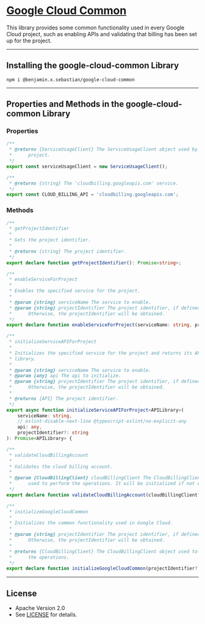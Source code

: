 # [Google Cloud Common](https://github.com/benjaminxsebastian/google-cloud-common)

This library provides some common functionality used in every Google Cloud project, such as enabling APIs and validating that billing has been set up for the project.

---

## Installing the google-cloud-common Library

```console
npm i @benjamin.x.sebastian/google-cloud-common
```

---

## Properties and Methods in the google-cloud-common Library

### Properties

```typescript
/**
 * @returns {ServiceUsageClient} The ServiceUsageClient object used by this
 *      project.
 */
export const serviceUsageClient = new ServiceUsageClient();
```

```typescript
/**
 * @returns {string} The 'cloudbilling.googleapis.com' service.
 */
export const CLOUD_BILLING_API = 'cloudbilling.googleapis.com';
```

### Methods

```typescript
/**
 * getProjectIdentifier
 *
 * Gets the project identifier.
 *
 * @returns {string} The project identifier.
 */
export declare function getProjectIdentifier(): Promise<string>;
```

```typescript
/**
 * enableServiceForProject
 *
 * Enables the specified service for the project.
 *
 * @param {string} serviceName The service to enable.
 * @param {string} projectIdentifier The project identifier, if defined.
 *      Otherwise, the projectIdentifier will be obtained.
 */
export declare function enableServiceForProject(serviceName: string, projectIdentifier?: string): Promise<void>;
```

```typescript
/**
 * initializeServiceAPIForProject
 *
 * Initializes the specified service for the project and returns its API
 * library.
 *
 * @param {string} serviceName The service to enable.
 * @param {any} api The api to initialize.
 * @param {string} projectIdentifier The project identifier, if defined.
 *      Otherwise, the projectIdentifier will be obtained.
 *
 * @returns {API} The project identifier.
 */
export async function initializeServiceAPIForProject<APILibrary>(
    serviceName: string,
    // eslint-disable-next-line @typescript-eslint/no-explicit-any
    api: any,
    projectIdentifier?: string
): Promise<APILibrary> {
```

```typescript
/**
 * validateCloudBillingAccount
 *
 * Validates the cloud billing account.
 *
 * @param {CloudBillingClient} cloudBillingClient The CloudBillingClient object
 *      used to perform the operations. It will be initialized if not defined.
 */
export declare function validateCloudBillingAccount(cloudBillingClient?: CloudBillingClient): Promise<void>;
```

```typescript
/**
 * initializeGoogleCloudCommon
 *
 * Initializes the common functionality used in Google Cloud.
 *
 * @param {string} projectIdentifier The project identifier, if defined.
 *      Otherwise, the projectIdentifier will be obtained.
 *
 * @returns {CloudBillingClient} The CloudBillingClient object used to perform
 *      the operations.
 */
export declare function initializeGoogleCloudCommon(projectIdentifier?: string): Promise<CloudBillingClient>;

```

---

## License
  - Apache Version 2.0
  - See [LICENSE](https://github.com/benjaminxsebastian/google-cloud-common/blob/main/LICENSE) for details.

